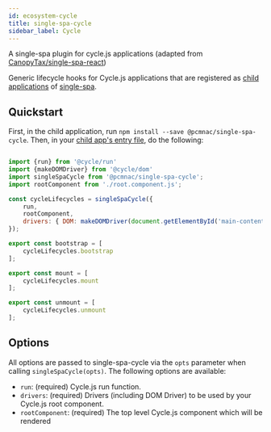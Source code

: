 ```yaml
---
id: ecosystem-cycle
title: single-spa-cycle
sidebar_label: Cycle
---
```


A single-spa plugin for cycle.js applications (adapted from [CanopyTax/single-spa-react](https://github.com/CanopyTax/single-spa-react))

Generic lifecycle hooks for Cycle.js applications that are registered as [child applications](https://github.com/CanopyTax/single-spa/blob/master/docs/child-applications.md) of [single-spa](https://github.com/CanopyTax/single-spa).

## Quickstart

First, in the child application, run `npm install --save @pcmnac/single-spa-cycle`. Then, in your [child app's entry file](https://github.com/CanopyTax/single-spa/blob/docs-1/docs/configuring-child-applications.md#the-entry-file), do the following:

```js

import {run} from '@cycle/run'
import {makeDOMDriver} from '@cycle/dom'
import singleSpaCycle from '@pcmnac/single-spa-cycle';
import rootComponent from './root.component.js';

const cycleLifecycles = singleSpaCycle({
	run,
	rootComponent,
	drivers: { DOM: makeDOMDriver(document.getElementById('main-content'))}, // or { DOM: makeDOMDriver('#main-content')}
});

export const bootstrap = [
	cycleLifecycles.bootstrap
];

export const mount = [
	cycleLifecycles.mount
];

export const unmount = [
	cycleLifecycles.unmount
];
```

## Options

All options are passed to single-spa-cycle via the `opts` parameter when calling `singleSpaCycle(opts)`. The following options are available:

- `run`: (required) Cycle.js run function.
- `drivers`: (required) Drivers (including DOM Driver) to be used by your Cycle.js root component.
- `rootComponent`: (required) The top level Cycle.js component which will be rendered